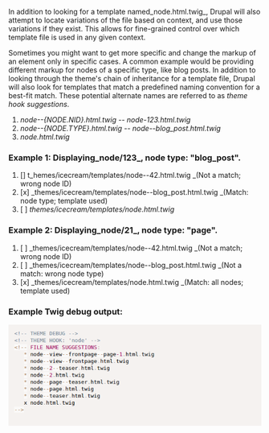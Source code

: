 In addition to looking for a template named_node.html.twig_, Drupal will also attempt to locate variations of the file based on context, and use those variations if they exist. This allows for fine-grained control over which template file is used in any given context.

Sometimes you might want to get more specific and change the markup of an element only in specific cases. A common example would be providing different markup for nodes of a specific type, like blog posts. In addition to looking through the theme's chain of inheritance for a template file, Drupal will also look for templates that match a predefined naming convention for a best-fit match. These potential alternate names are referred to as _theme hook suggestions_.

1. _node--{NODE.NID}.html.twig -- node-123.html.twig_
2. _node--{NODE.TYPE}.html.twig -- node--blog\_post.html.twig_
3. _node.html.twig_

### Example 1: Displaying_node/123_, node type: "blog\_post".

1. \[\] t_hemes/icecream/templates/node--42.html.twig _\(Not a match; wrong node ID\)
2. \[x\] _themes/icecream/templates/node--blog\_post.html.twig _\(Match: node type; template used\)
3. \[ \] _themes/icecream/templates/node.html.twig_

### Example 2: Displaying_node/21_, node type: "page".

1. \[ \] _themes/icecream/templates/node--42.html.twig _\(Not a match; wrong node ID\)
2. \[ \] _themes/icecream/templates/node--blog\_post.html.twig _\(Not a match: wrong node type\) 
3. \[x\] _themes/icecream/templates/node.html.twig _\(Match: all nodes; template used\)

### Example Twig debug output:

![](/assets/twig-debug-output.png)



